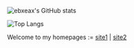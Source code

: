 ![ebxeax's GitHub stats](https://github-readme-stats.vercel.app/api?username=ebxeax&count_private=true&theme=dark)

![Top Langs](https://github-readme-stats.vercel.app/api/top-langs?username=ebxeax&layout=compact&count_private=true&theme=dark)

Welcome to my homepages := [site1](https://ebxeax.github.io) | [site2](https://ebxeax.vercel.app)
